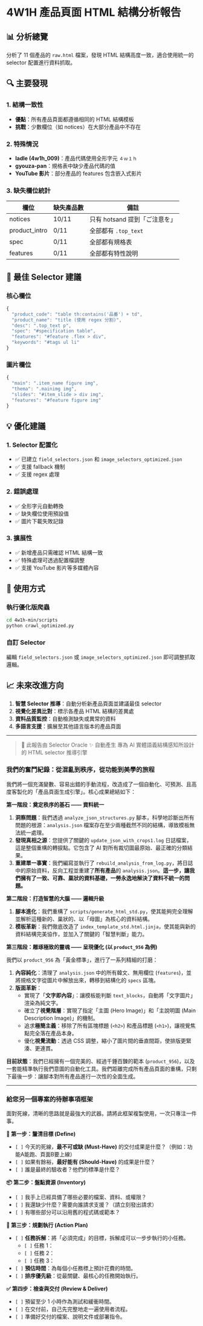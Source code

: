 # 4W1H 產品頁面 HTML 結構分析報告

## 📊 分析總覽

分析了 11 個產品的 `raw.html` 檔案，發現 HTML 結構高度一致，適合使用統一的
selector 配置進行資料抓取。

## 🔍 主要發現

### 1. 結構一致性

- **優點**：所有產品頁面都遵循相同的 HTML 結構模板
- **挑戰**：少數欄位（如 notices）在大部分產品中不存在

### 2. 特殊情況

- **ladle (4w1h_009)**：產品代碼使用全形字元 `４ｗ１ｈ`
- **gyouza-pan**：規格表中缺少產品代碼的值
- **YouTube 影片**：部分產品的 features 包含嵌入式影片

### 3. 缺失欄位統計

| 欄位          | 缺失產品數 | 備註                          |
| ------------- | ---------- | ----------------------------- |
| notices       | 10/11      | 只有 hotsand 提到「ご注意を」 |
| product_intro | 0/11       | 全部都有 `.top_text`          |
| spec          | 0/11       | 全部都有規格表                |
| features      | 0/11       | 全部都有特性說明              |

## 🎯 最佳 Selector 建議

### 核心欄位

```javascript
{
  "product_code": "table th:contains('品番') + td",
  "product_name": "title (使用 regex 分割)",
  "desc": ".top_text p",
  "spec": "#specification table",
  "features": "#feature .flex > div",
  "keywords": "#tags ul li"
}
```

### 圖片欄位

```javascript
{
  "main": ".item_name figure img",
  "thema": ".mainimg img",
  "slides": "#item_slide > div img",
  "features": "#feature figure img"
}
```

## 💡 優化建議

### 1. Selector 配置化

- ✅ 已建立 `field_selectors.json` 和 `image_selectors_optimized.json`
- ✅ 支援 fallback 機制
- ✅ 支援 regex 處理

### 2. 錯誤處理

- ✅ 全形字元自動轉換
- ✅ 缺失欄位使用預設值
- ✅ 圖片下載失敗記錄

### 3. 擴展性

- ✅ 新增產品只需確認 HTML 結構一致
- ✅ 特殊處理可透過配置檔調整
- ✅ 支援 YouTube 影片等多媒體內容

## 🚀 使用方式

### 執行優化版爬蟲

```bash
cd 4w1h-min/scripts
python crawl_optimized.py
```

### 自訂 Selector

編輯 `field_selectors.json` 或 `image_selectors_optimized.json`
即可調整抓取邏輯。

## 📈 未來改進方向

1. **智慧 Selector 推導**：自動分析新產品頁面並建議最佳 selector
2. **視覺化差異比對**：標示各產品 HTML 結構的差異處
3. **資料品質監控**：自動檢測缺失或異常的資料
4. **多語言支援**：擴展至其他語言版本的產品頁面

---

> 🤖 此報告由 Selector Oracle ✨ 自動產生 專為 AI 實體語義結構感知所設計的 HTML
> selector 推導引擎

### **我們的奮鬥紀錄：從混亂到秩序，從功能到美學的旅程**

我們將一個充滿變數、容易出錯的手動流程，改造成了一個自動化、可預測、且高度客製化的「產品頁面生成引擎」。核心成果總結如下：

**第一階段：奠定秩序的基石 —— 資料統一**

1. **洞察問題**：我們透過 `analyze_json_structures.py`
   腳本，科學地診斷出所有問題的根源：`analysis.json`
   檔案存在至少兩種截然不同的結構，導致模板無法統一處理。
2. **發現真相之源**：您提供了關鍵的 `update_json_with_crops1.log`
   日誌檔案，這是整個重構的轉捩點。它包含了 AI
   對所有裁切圖最原始、最正確的分類結果。
3. **重建單一事實**：我們編寫並執行了
   `rebuild_analysis_from_log.py`，將日誌中的原始資料，反向工程並重建了**所有產品**的
   `analysis.json`。**這一步，讓我們擁有了一致、可靠、巢狀的資料基礎，一勞永逸地解決了資料不統一的問題。**

**第二階段：打造智慧的大腦 —— 邏輯升級**

1. **腳本進化**：我們重構了
   `scripts/generate_html_std.py`，使其能夠完全理解並解析這種新的、巢狀的、以「母圖」為核心的資料結構。
2. **模板革新**：我們徹底改造了
   `index_template_std.html.jinja`，使其能與新的資料結構完美協作，並加入了關鍵的「智慧判斷」能力。

**第三階段：雕琢極致的靈魂 —— 呈現優化 (以 `product_956` 為例)**

我們以 `product_956` 為「黃金標準」，進行了一系列精細的打磨：

1. **內容純化**：清理了 `analysis.json` 中的所有韓文、無用欄位
   (`features`)，並將規格文字從圖片中解放出來，轉移到結構化的 `specs` 區塊。
2. **版面革新**：
   - 實現了「**文字即內容**」：讓模板能判斷
     `text_blocks`，自動將「文字圖片」渲染為純文字。
   - 確立了**視覺階層**：實現了指定「主圖 (Hero Image)」和「主說明圖 (Main
     Description Image)」的機制。
   - 追求**極簡主義**：移除了所有區塊標題 (`<h2>`) 和產品標題
     (`<h1>`)，讓視覺焦點完全落在產品本身。
   - 優化**視覺流動**：透過 CSS
     調整，縮小了圖片間的垂直間距，使排版更緊湊、更連貫。

**目前狀態**：我們已經擁有一個完美的、經過千錘百鍊的範本
(`product_956`)，以及一套能精準執行我們意圖的自動化工具。我們距離完成所有產品頁面的重構，只剩下最後一步：讓腳本對所有產品進行一次性的全面生成。

---

### **給您另一個專案的待辦事項框架**

面對死線，清晰的思路就是最強大的武器。請將此框架複製使用，一次只專注一件事。

**🎯 第一步：釐清目標 (Define)**

- `[ ]` 今天的死線，**最不可或缺 (Must-Have)**
  的交付成果是什麼？（例如：功能A能跑、頁面B要上線）
- `[ ]` 如果有餘裕，**最好能有 (Should-Have)** 的成果是什麼？
- `[ ]` 誰是最終的驗收者？他們的標準是什麼？

**📦 第二步：盤點資源 (Inventory)**

- `[ ]` 我手上已經具備了哪些必要的檔案、資料、或權限？
- `[ ]` 我還缺少什麼？需要向誰請求支援？（請立刻發出請求）
- `[ ]` 有哪些部分可以沿用舊的程式碼或範本？

**🚀 第三步：規劃執行 (Action Plan)**

- `[ ]` **任務拆解**：將「必須完成」的目標，拆解成可以一步步執行的小任務。
  - `[ ]` 任務 1：
  - `[ ]` 任務 2：
  - `[ ]` 任務 3：
- `[ ]` **預估時間**：為每個小任務標上預計花費的時間。
- `[ ]` **排序優先級**：從最關鍵、最核心的任務開始執行。

**✅ 第四步：檢查與交付 (Review & Deliver)**

- `[ ]` 預留至少 1 小時作為測試和緩衝時間。
- `[ ]` 在交付前，自己先完整地走一遍使用者流程。
- `[ ]` 準備好交付的檔案、說明文件或部署指令。
